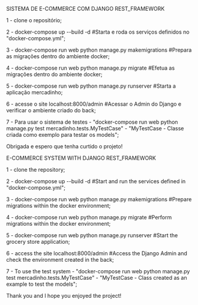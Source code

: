 SISTEMA DE E-COMMERCE COM DJANGO REST_FRAMEWORK

1 - clone o repositório;

2 - docker-compose up --build -d #Starta e roda os serviços definidos no "docker-compose.yml";

3 - docker-compose run web python manage.py makemigrations #Prepara as migrações dentro do ambiente docker;

4 - docker-compose run web python manage.py migrate #Efetua as migrações dentro do ambiente docker;

5 - docker-compose run web python manage.py runserver #Starta a aplicação mercadinho;

6 - acesse o site localhost:8000/admin #Acessar o Admin do Django e verificar o ambiente criado do back; 

7 - Para usar o sistema de testes - "docker-compose run web python manage.py test mercadinho.tests.MyTestCase" - "MyTestCase - Classe criada como exemplo para testar os models";

Obrigada e espero que tenha curtido o projeto!



E-COMMERCE SYSTEM WITH DJANGO REST_FRAMEWORK

1 - clone the repository;

2 - docker-compose up --build -d #Start and run the services defined in "docker-compose.yml";

3 - docker-compose run web python manage.py makemigrations #Prepare migrations within the docker environment;

4 - docker-compose run web python manage.py migrate #Perform migrations within the docker environment;

5 - docker-compose run web python manage.py runserver #Start the grocery store application;

6 - access the site localhost:8000/admin #Access the Django Admin and check the environment created in the back;

7 - To use the test system - "docker-compose run web python manage.py test mercadinho.tests.MyTestCase" - "MyTestCase - Class created as an example to test the models";

Thank you and I hope you enjoyed the project!